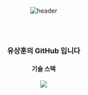 <div align="center">
  
![header](https://capsule-render.vercel.app/api?type=cylinder&color=50bcdf&height=130&section=header&text=ysh038&fontColor=ffffff&fontSize=30&animation=fadeIn&fontAlignY=55)

</br>
</br>

### 유상훈의 GitHub 입니다

#### 기술 스택

<img src="https://img.shields.io/badge/Java-007396?style=flat&logo=OpenJDK&logoColor=white"/>

</div>
